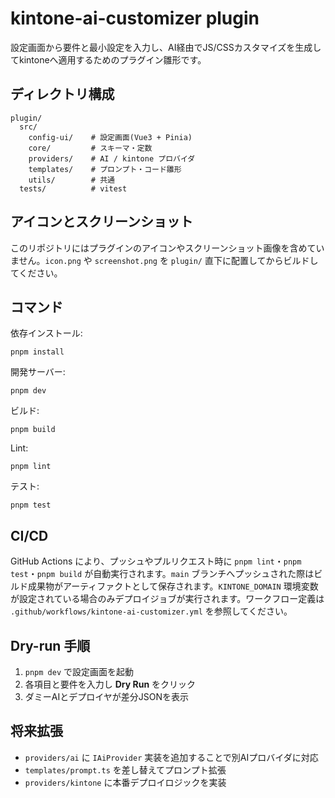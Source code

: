 # kintone-ai-customizer plugin

設定画面から要件と最小設定を入力し、AI経由でJS/CSSカスタマイズを生成してkintoneへ適用するためのプラグイン雛形です。

## ディレクトリ構成
```
plugin/
  src/
    config-ui/    # 設定画面(Vue3 + Pinia)
    core/         # スキーマ・定数
    providers/    # AI / kintone プロバイダ
    templates/    # プロンプト・コード雛形
    utils/        # 共通
  tests/          # vitest
```

## アイコンとスクリーンショット
このリポジトリにはプラグインのアイコンやスクリーンショット画像を含めていません。`icon.png` や `screenshot.png` を `plugin/` 直下に配置してからビルドしてください。

## コマンド
依存インストール:
```
pnpm install
```
開発サーバー:
```
pnpm dev
```
ビルド:
```
pnpm build
```
Lint:
```
pnpm lint
```
テスト:
```
pnpm test
```

## CI/CD
GitHub Actions により、プッシュやプルリクエスト時に `pnpm lint`・`pnpm test`・`pnpm build` が自動実行されます。`main` ブランチへプッシュされた際はビルド成果物がアーティファクトとして保存されます。`KINTONE_DOMAIN` 環境変数が設定されている場合のみデプロイジョブが実行されます。ワークフロー定義は `.github/workflows/kintone-ai-customizer.yml` を参照してください。

## Dry-run 手順
1. `pnpm dev` で設定画面を起動
2. 各項目と要件を入力し **Dry Run** をクリック
3. ダミーAIとデプロイヤが差分JSONを表示

## 将来拡張
- `providers/ai` に `IAiProvider` 実装を追加することで別AIプロバイダに対応
- `templates/prompt.ts` を差し替えてプロンプト拡張
- `providers/kintone` に本番デプロイロジックを実装
